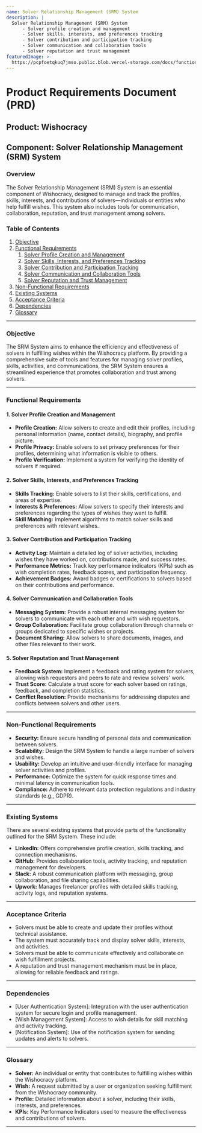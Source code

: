 ```yaml
---
name: Solver Relationship Management (SRM) System
description: |
  Solver Relationship Management (SRM) System
      - Solver profile creation and management
      - Solver skills, interests, and preferences tracking
      - Solver contribution and participation tracking
      - Solver communication and collaboration tools
      - Solver reputation and trust management
featuredImage: >-
  https://pcpfoetqkuq7jmso.public.blob.vercel-storage.com/docs/functional-components/solver-relationship-management-srm-system.jpg
---
```

# Product Requirements Document (PRD)

## Product: Wishocracy 
## Component: Solver Relationship Management (SRM) System

### Overview
The Solver Relationship Management (SRM) System is an essential component of Wishocracy, designed to manage and track the profiles, skills, interests, and contributions of solvers—individuals or entities who help fulfill wishes. This system also includes tools for communication, collaboration, reputation, and trust management among solvers.

### Table of Contents
1. [Objective](#objective)
2. [Functional Requirements](#functional-requirements)
    1. [Solver Profile Creation and Management](#solver-profile-creation-and-management)
    2. [Solver Skills, Interests, and Preferences Tracking](#solver-skills-interests-and-preferences-tracking)
    3. [Solver Contribution and Participation Tracking](#solver-contribution-and-participation-tracking)
    4. [Solver Communication and Collaboration Tools](#solver-communication-and-collaboration-tools)
    5. [Solver Reputation and Trust Management](#solver-reputation-and-trust-management)
3. [Non-Functional Requirements](#non-functional-requirements)
4. [Existing Systems](#existing-systems)
5. [Acceptance Criteria](#acceptance-criteria)
6. [Dependencies](#dependencies)
7. [Glossary](#glossary)

---

### Objective

The SRM System aims to enhance the efficiency and effectiveness of solvers in fulfilling wishes within the Wishocracy platform. By providing a comprehensive suite of tools and features for managing solver profiles, skills, activities, and communications, the SRM System ensures a streamlined experience that promotes collaboration and trust among solvers.

---

### Functional Requirements

#### 1. Solver Profile Creation and Management
- **Profile Creation:** Allow solvers to create and edit their profiles, including personal information (name, contact details), biography, and profile picture.
- **Profile Privacy:** Enable solvers to set privacy preferences for their profiles, determining what information is visible to others.
- **Profile Verification:** Implement a system for verifying the identity of solvers if required.

#### 2. Solver Skills, Interests, and Preferences Tracking
- **Skills Tracking:** Enable solvers to list their skills, certifications, and areas of expertise.
- **Interests & Preferences:** Allow solvers to specify their interests and preferences regarding the types of wishes they want to fulfill.
- **Skill Matching:** Implement algorithms to match solver skills and preferences with relevant wishes.

#### 3. Solver Contribution and Participation Tracking
- **Activity Log:** Maintain a detailed log of solver activities, including wishes they have worked on, contributions made, and success rates.
- **Performance Metrics:** Track key performance indicators (KPIs) such as wish completion rates, feedback scores, and participation frequency.
- **Achievement Badges:** Award badges or certifications to solvers based on their contributions and performance.

#### 4. Solver Communication and Collaboration Tools
- **Messaging System:** Provide a robust internal messaging system for solvers to communicate with each other and with wish requestors.
- **Group Collaboration:** Facilitate group collaboration through channels or groups dedicated to specific wishes or projects.
- **Document Sharing:** Allow solvers to share documents, images, and other files relevant to their work.

#### 5. Solver Reputation and Trust Management
- **Feedback System:** Implement a feedback and rating system for solvers, allowing wish requestors and peers to rate and review solvers' work.
- **Trust Score:** Calculate a trust score for each solver based on ratings, feedback, and completion statistics.
- **Conflict Resolution:** Provide mechanisms for addressing disputes and conflicts between solvers and other users.

---

### Non-Functional Requirements
- **Security:** Ensure secure handling of personal data and communication between solvers.
- **Scalability:** Design the SRM System to handle a large number of solvers and wishes.
- **Usability:** Develop an intuitive and user-friendly interface for managing solver activities and profiles.
- **Performance:** Optimize the system for quick response times and minimal latency in communication tools.
- **Compliance:** Adhere to relevant data protection regulations and industry standards (e.g., GDPR).

---

### Existing Systems
There are several existing systems that provide parts of the functionality outlined for the SRM System. These include:

- **LinkedIn:** Offers comprehensive profile creation, skills tracking, and connection mechanisms.
- **GitHub:** Provides collaboration tools, activity tracking, and reputation management for developers.
- **Slack:** A robust communication platform with messaging, group collaboration, and file sharing capabilities.
- **Upwork:** Manages freelancer profiles with detailed skills tracking, activity logs, and reputation systems.

---

### Acceptance Criteria
- Solvers must be able to create and update their profiles without technical assistance.
- The system must accurately track and display solver skills, interests, and activities.
- Solvers must be able to communicate effectively and collaborate on wish fulfillment projects.
- A reputation and trust management mechanism must be in place, allowing for reliable feedback and ratings.

---

### Dependencies
- [User Authentication System]: Integration with the user authentication system for secure login and profile management.
- [Wish Management System]: Access to wish details for skill matching and activity tracking.
- [Notification System]: Use of the notification system for sending updates and alerts to solvers.

---

### Glossary
- **Solver:** An individual or entity that contributes to fulfilling wishes within the Wishocracy platform.
- **Wish:** A request submitted by a user or organization seeking fulfillment from the Wishocracy community.
- **Profile:** Detailed information about a solver, including their skills, interests, and preferences.
- **KPIs:** Key Performance Indicators used to measure the effectiveness and contributions of solvers.

---

